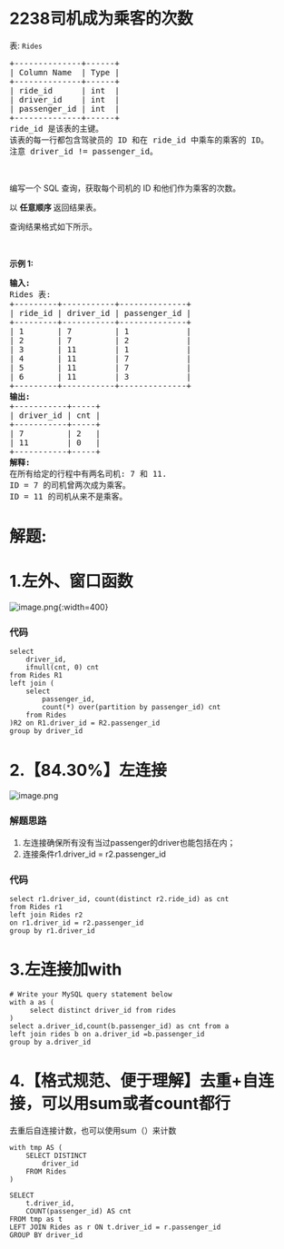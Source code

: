# 2238司机成为乘客的次数
<p>表: <code>Rides</code></p>

<pre>
+--------------+------+
| Column Name  | Type |
+--------------+------+
| ride_id      | int  |
| driver_id    | int  |
| passenger_id | int  |
+--------------+------+
ride_id 是该表的主键。
该表的每一行都包含驾驶员的 ID 和在 ride_id 中乘车的乘客的 ID。
注意 driver_id != passenger_id。</pre>

<p>&nbsp;</p>

<p>编写一个 SQL 查询，获取每个司机的 ID 和他们作为乘客的次数。</p>

<p data-group="1-1">以&nbsp;<strong>任意顺序&nbsp;</strong>返回结果表。</p>

<p>查询结果格式如下所示。</p>

<p>&nbsp;</p>

<p><strong>示例 1:</strong></p>

<pre>
<strong>输入:</strong> 
Rides 表:
+---------+-----------+--------------+
| ride_id | driver_id | passenger_id |
+---------+-----------+--------------+
| 1       | 7         | 1            |
| 2       | 7         | 2            |
| 3       | 11        | 1            |
| 4       | 11        | 7            |
| 5       | 11        | 7            |
| 6       | 11        | 3            |
+---------+-----------+--------------+
<strong>输出:</strong> 
+-----------+-----+
| driver_id | cnt |
+-----------+-----+
| 7         | 2   |
| 11        | 0   |
+-----------+-----+
<strong>解释:</strong> 
在所有给定的行程中有两名司机: 7 和 11.
ID = 7 的司机曾两次成为乘客。
ID = 11 的司机从来不是乘客。</pre>
































# 解题:
# 1.左外、窗口函数
![image.png](https://pic.leetcode.cn/1674885166-EozRWV-image.png){:width=400}

### 代码

```mysql
select
    driver_id,
    ifnull(cnt, 0) cnt
from Rides R1
left join (
    select
        passenger_id,
        count(*) over(partition by passenger_id) cnt 
    from Rides 
)R2 on R1.driver_id = R2.passenger_id 
group by driver_id

```
# 2.【84.30%】左连接
![image.png](https://pic.leetcode-cn.com/1664802180-VlZCWm-image.png)

### 解题思路
1. 左连接确保所有没有当过passenger的driver也能包括在内；
2. 连接条件r1.driver_id = r2.passenger_id
### 代码

```mysql
select r1.driver_id, count(distinct r2.ride_id) as cnt 
from Rides r1 
left join Rides r2
on r1.driver_id = r2.passenger_id
group by r1.driver_id
```
# 3.左连接加with
```
# Write your MySQL query statement below
with a as (
     select distinct driver_id from rides
)
select a.driver_id,count(b.passenger_id) as cnt from a
left join rides b on a.driver_id =b.passenger_id
group by a.driver_id
```

# 4.【格式规范、便于理解】去重+自连接，可以用sum或者count都行
去重后自连接计数，也可以使用sum（）来计数

```
with tmp AS (
    SELECT DISTINCT
        driver_id
    FROM Rides
)

SELECT
    t.driver_id,
    COUNT(passenger_id) AS cnt
FROM tmp as t
LEFT JOIN Rides as r ON t.driver_id = r.passenger_id
GROUP BY driver_id
```

